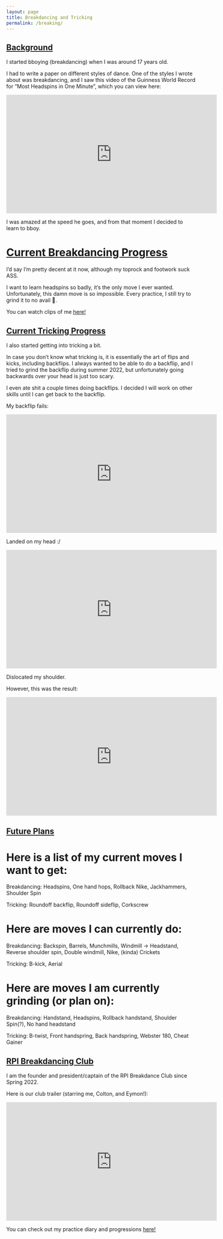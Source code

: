 ```yaml
---
layout: page
title: Breakdancing and Tricking
permalink: /breaking/
---
```


## <ins>Background</ins>

I started bboying (breakdancing) when I was around 17 years old.

I had to write a paper on different styles of dance. One of the styles I wrote about was breakdancing, and I saw this video of the Guinness World Record for “Most Headspins in One Minute”, which you can view here:

<iframe width="560" height="315" src="https://www.youtube.com/embed/5CZBBbnVmUA" title="HEAD SPIN NEW WORLD RECORD." frameborder="0" allow="accelerometer; autoplay; clipboard-write; encrypted-media; gyroscope; picture-in-picture" allowfullscreen></iframe>

I was amazed at the speed he goes, and from that moment I decided to learn to bboy.

# <ins>Current Breakdancing Progress</ins>

I’d say I’m pretty decent at it now, although my toprock and footwork suck ASS.

I want to learn headspins so badly, it’s the only move I ever wanted. Unfortunately, this damn move is so impossible. Every practice, I still try to grind it to no avail 🙁.

You can watch clips of me <ins>[here!](https://www.youtube.com/channel/UCOipCB4hsmRK1SR4D1gzqMg)</ins>

## <ins>Current Tricking Progress</ins>

I also started getting into tricking a bit.

In case you don’t know what tricking is, it is essentially the art of flips and kicks, including backflips. I always wanted to be able to do a backflip, and I tried to grind the backflip during summer 2022, but unfortunately going backwards over your head is just too scary. 

I even ate shit a couple times doing backflips. I decided I will work on other skills until I can get back to the backflip. 

My backflip fails:

<iframe width="560" height="315" src="https://www.youtube.com/embed/0M2ps11_e1c" title="YouTube video player" frameborder="0" allow="accelerometer; autoplay; clipboard-write; encrypted-media; gyroscope; picture-in-picture" allowfullscreen></iframe>

Landed on my head :/

<iframe width="560" height="315" src="https://www.youtube.com/embed/8x-nAMZOqlw" title="bail" frameborder="0" allow="accelerometer; autoplay; clipboard-write; encrypted-media; gyroscope; picture-in-picture" allowfullscreen></iframe>

Dislocated my shoulder.

However, this was the result:

<iframe width="560" height="315" src="https://www.youtube.com/embed/KCxjX8-7mSE" title="i am big pussy" frameborder="0" allow="accelerometer; autoplay; clipboard-write; encrypted-media; gyroscope; picture-in-picture" allowfullscreen></iframe>


## <ins>Future Plans</ins>

# Here is a list of my current moves I want to get:

Breakdancing: Headspins, One hand hops, Rollback Nike, Jackhammers, Shoulder Spin

Tricking: Roundoff backflip, Roundoff sideflip, Corkscrew

# Here are moves I can currently do:

Breakdancing: Backspin, Barrels, Munchmills, Windmill -> Headstand, Reverse shoulder spin, Double windmill, Nike, (kinda) Crickets

Tricking: B-kick, Aerial

# Here are moves I am currently grinding (or plan on):

Breakdancing: Handstand, Headspins, Rollback handstand, Shoulder Spin(?), No hand headstand

Tricking: B-twist, Front handspring, Back handspring, Webster 180, Cheat Gainer

## <ins>RPI Breakdancing Club</ins>

I am the founder and president/captain of the RPI Breakdance Club since Spring 2022.

Here is our club trailer (starring me, Colton, and Eymon!):
<iframe width="560" height="315" src="https://www.youtube.com/embed/pjCrZMscb_I" title="RPI Breakdance Club" frameborder="0" allow="accelerometer; autoplay; clipboard-write; encrypted-media; gyroscope; picture-in-picture" allowfullscreen></iframe>

You can check out my practice diary and progressions <ins>[here!](https://docs.google.com/document/d/1F7S9t0ZoN6XS3GMHmLn_EPwnPkEybcaS5-FC34gEakk/edit)</ins>
